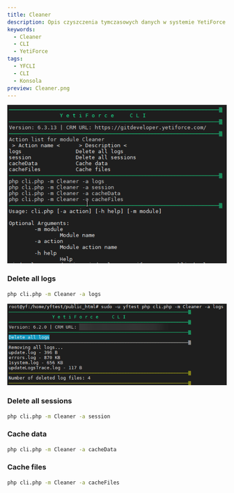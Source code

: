 ```yaml
---
title: Cleaner
description: Opis czyszczenia tymczasowych danych w systemie YetiForce za pomocą CLI
keywords:
  - Cleaner
  - CLI
  - YetiForce
tags:
  - YFCLI
  - CLI
  - Konsola
preview: Cleaner.png
---
```


![Cleaner CLI](Cleaner.png)

### Delete all logs

```bash
php cli.php -m Cleaner -a logs
```

![Cleaner CLI](Cleaner-logs.png)

### Delete all sessions

```bash
php cli.php -m Cleaner -a session
```

### Cache data

```bash
php cli.php -m Cleaner -a cacheData
```

### Cache files

```bash
php cli.php -m Cleaner -a cacheFiles
```
